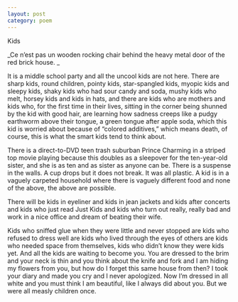 ```yaml
---
layout: post
category: poem
---
```


Kids

_Ce n’est pas un wooden rocking chair behind the heavy metal door of the red brick house. _

It is a middle school party and all the uncool kids are not here. 
There are sharp kids, 
round children, pointy kids, 
star-spangled kids, myopic kids and sleepy kids, 
shaky kids who had sour candy and soda, 
mushy kids who melt, 
horsey kids and kids in hats, 
and there are kids who are mothers and kids 
who, for the first time in their lives, sitting in the corner 
being shunned by the kid with good hair, 
are learning how sadness creeps like a pudgy 
earthworm above their tongue, 
a green tongue after apple soda, 
which this kid is worried about because of “colored additives,” which means death, of course, 
this is what the smart kids tend to think about. 

There is a direct-to-DVD teen trash suburban Prince Charming in a striped top movie playing because this doubles as a sleepover for the ten-year-old sister, and she is as ten and as sister as anyone can be. There is a suspense in the walls. A cup drops but it does not break. It was all plastic. A kid is in a vaguely carpeted household where there is vaguely different food and none of the above, the above are possible. 

There will be kids in eyeliner 
and kids in jean jackets 
and kids after concerts 
and kids who just read Just Kids 
and kids who turn out really, really bad and work in a nice office and dream of beating their wife. 

Kids who sniffed glue when they were little and never stopped are kids who refused to dress well are kids who lived through the eyes of others are kids who needed space from themselves, kids who didn’t know they were kids yet. And all the kids are waiting to become you. You are dressed to the brim and your neck is thin and you think about the knife and fork and I am hiding my flowers from you, but how do I forget this same house from then? I took your diary and made you cry and I never apologized. Now I’m dressed in all white and you must think I am beautiful, like I always did about you. But we were all measly children once. 
